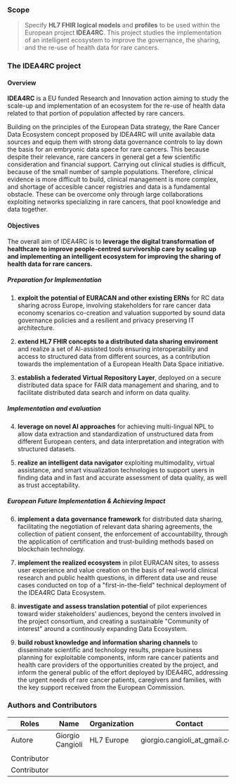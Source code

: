 ### Scope

> Specify **HL7 FHIR logical models** and **profiles** to be used within
> the European project **IDEA4RC**. This project studies the
> implementation of an intelligent ecosystem to improve the
> governance, the sharing, and the re-use of health data for rare cancers.

### The IDEA4RC project

#### Overview 

**<span class="underline">IDEA4RC</span>** is a EU funded
Research and Innovation action aiming to study the scale-up and
implementation of an ecosystem for the re-use of health data
related to that portion of population affected by rare cancers.

Building on the principles of the European Data strategy, the Rare Cancer
Data Ecosystem concept proposed by IDEA4RC will unite available data sources
and equip them with strong data governance controls to lay down the basis
for an embryonic data spece for rare cancers. This because despite their
relevance, rare cancers in general get a few scientific consideration and
financial support. Carrying out clinical studies is difficult, because of
the small number of sample populations. Therefore, clinical evidence is
more difficult to build, clinical management is more complex, and shortage
of accesible cancer registries and data is a fundamental obstacle. These can
be overcome only through large collaborations exploiting networks
specializing in rare cancers, that pool knowledge and data together.

#### Objectives

The overall aim of IDEA4RC is to **leverage the digital
transformation of healthcare to improve people-centred survivorship care
by scaling up and implementing an intelligent ecosystem for improving the
sharing of health data for rare cancers.**

##### Preparation for Implementation

1.  **exploit the potential of EURACAN and other existing ERNs** for RC
    data sharing across Europe, involving stakeholders for rare cancer 
    data economy scenarios co-creation and valuation supported by sound 
    data governance policies and a resilient and privacy preserving IT
    architecture. 

2.  **extend HL7 FHIR concepts to a distributed data sharing enviroment**
    and realize a set of AI-assisted tools ensuring interoperability and 
    access to structured data from different sources, as a contribution
    towards the implementation of a European Health Data Space initiative.

3.  **establish a federated Virtual Repository Layer**, deployed on a 
    secure distributed data space for FAIR data management and sharing, and 
    to facilitate distributed data search and inform on data quality.

##### Implementation and evaluation

4.  **leverage on novel AI approaches** for achieving multi-lingual NPL to
    allow data extraction and standardization of unstructured data from
    different European centers, and data interpretation and integration
    with structured datasets.
  
5.  **realize an intelligent data navigator** exploiting multimodality,
    virtual assistance, and smart visualization technologies to support
    users in finding data and in fast and accurate assessment of data 
    quality, as well as trust acceptability.

##### European Future Implementation & Achieving Impact

6.  **implement a data governance framework** for distributed data sharing,
    facilitating the negotiation of relevant data sharing agreements, the
    collection of patient consent, the enforcement of accountability, 
    through the application of certification and trust-building methods 
    based on blockchain technology.
       
7.  **implement the realized ecosystem** in pilot EURACAN sites, to assess
    user experience and value creation on the basis of real-world clinical 
    research and public health questions, in different data use and reuse
    cases conducted on top of a "first-in-the-field" technical deployment
    of the IDEA4RC Data Ecosystem.

8.  **investigate and assess translation potential** of pilot experiences
    toward wider stakeholders' audiences, beyond the centers involved in 
    the project consortium, and creating a sustainable "Community of 
    interest" around a continously expanding Data Ecosystem.

9.  **build robust knowledge and information sharing channels** to 
    disseminate scientific and technology results, prepare business planning
    for exploitable components, inform rare cancer patients and health care
    providers of the opportunities created by the project, and inform the
    general public of the effort deployed by IDEA4RC, addressing the
    urgent needs of rare cancer patients, caregivers and families, with the
    key support received from the European Commission.

### Authors and Contributors

<table>
<thead>
<tr class="header">
<th>Roles</th>
<th>Name</th>
<th>Organization</th>
<th>Contact</th>
</tr>
</thead>
<tbody>
<tr class="odd">
<td>Autore</td>
<td>Giorgio Cangioli</td>
<td>HL7 Europe</td>
<td>giorgio.cangioli_at_gmail.com</td>
</tr>
<tr class="even">
<td></td>
<td></td>
<td></td>
<td></td>
</tr>
<tr class="odd">
<td>Contributor</td>
<td></td>
<td></td>
<td></td>
</tr>
<tr class="even">
<td>Contributor</td>
<td></td>
<td></td>
<td></td>
</tr>
</tbody>
</table>
